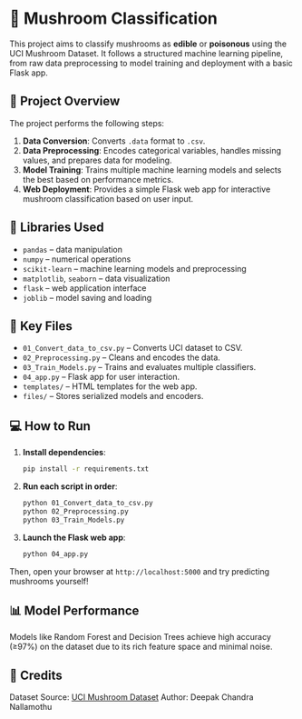 # 🍄 Mushroom Classification

This project aims to classify mushrooms as **edible** or **poisonous** using the UCI Mushroom Dataset. It follows a structured machine learning pipeline, from raw data preprocessing to model training and deployment with a basic Flask app.

## 🚀 Project Overview

The project performs the following steps:
1. **Data Conversion**: Converts `.data` format to `.csv`.
2. **Data Preprocessing**: Encodes categorical variables, handles missing values, and prepares data for modeling.
3. **Model Training**: Trains multiple machine learning models and selects the best based on performance metrics.
4. **Web Deployment**: Provides a simple Flask web app for interactive mushroom classification based on user input.

## 🧰 Libraries Used

- `pandas` – data manipulation
- `numpy` – numerical operations
- `scikit-learn` – machine learning models and preprocessing
- `matplotlib`, `seaborn` – data visualization
- `flask` – web application interface
- `joblib` – model saving and loading

## 📂 Key Files

- `01_Convert_data_to_csv.py` – Converts UCI dataset to CSV.
- `02_Preprocessing.py` – Cleans and encodes the data.
- `03_Train_Models.py` – Trains and evaluates multiple classifiers.
- `04_app.py` – Flask app for user interaction.
- `templates/` – HTML templates for the web app.
- `files/` – Stores serialized models and encoders.

## 💻 How to Run

1. **Install dependencies**:
   ```bash
   pip install -r requirements.txt
   ```

2. **Run each script in order**:

   ```bash
   python 01_Convert_data_to_csv.py
   python 02_Preprocessing.py
   python 03_Train_Models.py
   ```

3. **Launch the Flask web app**:

   ```bash
   python 04_app.py
   ```

Then, open your browser at `http://localhost:5000` and try predicting mushrooms yourself!

## 📊 Model Performance

Models like Random Forest and Decision Trees achieve high accuracy (≥97%) on the dataset due to its rich feature space and minimal noise.

## 📜 Credits

Dataset Source: [UCI Mushroom Dataset](https://archive.ics.uci.edu/ml/datasets/Mushroom)
Author: Deepak Chandra Nallamothu

